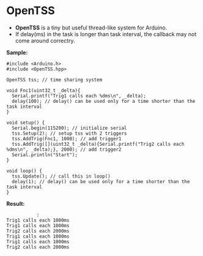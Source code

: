 # OpenTSS
+ **OpenTSS** is a tiny but useful thread-like system for Arduino.  
+ If delay(ms) in the task is longer than task interval, the callback may not come around correctry. 

**Sample:**  
```
#include <Arduino.h>
#include <OpenTSS.hpp>

OpenTSS tss; // time sharing system

void Fnc1(uint32_t _delta){
  Serial.printf("Trig1 calls each %dms\n", _delta);
  delay(100); // delay() can be used only for a time shorter than the task interval
}

void setup() {
  Serial.begin(115200); // initialize serial
  tss.Setup(2); // setup tss with 2 triggers
  tss.AddTrig(Fnc1, 1000); // add trigger1
  tss.AddTrig([](uint32_t _delta){Serial.printf("Trig2 calls each %dms\n", _delta);}, 2000); // add trigger2
  Serial.println("Start");
}

void loop() {
  tss.Update(); // call this in loop()
  delay(1); // delay() can be used only for a time shorter than the task interval
}
```

**Result:**  
```
           :
Trig1 calls each 1000ms
Trig1 calls each 1000ms
Trig2 calls each 2000ms
Trig1 calls each 1000ms
Trig1 calls each 1000ms
Trig2 calls each 2000ms
```


